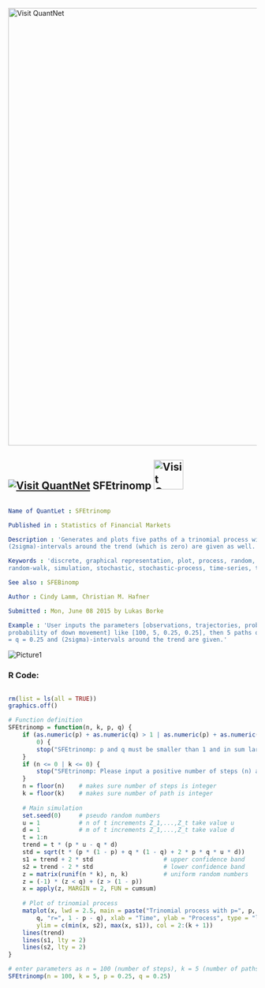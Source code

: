 
[<img src="https://github.com/QuantLet/Styleguide-and-FAQ/blob/master/pictures/banner.png" width="888" alt="Visit QuantNet">](http://quantlet.de/)

## [<img src="https://github.com/QuantLet/Styleguide-and-FAQ/blob/master/pictures/qloqo.png" alt="Visit QuantNet">](http://quantlet.de/) **SFEtrinomp** [<img src="https://github.com/QuantLet/Styleguide-and-FAQ/blob/master/pictures/QN2.png" width="60" alt="Visit QuantNet 2.0">](http://quantlet.de/)

```yaml

Name of QuantLet : SFEtrinomp

Published in : Statistics of Financial Markets

Description : 'Generates and plots five paths of a trinomial process with p = q = 0.25.
(2sigma)-intervals around the trend (which is zero) are given as well.'

Keywords : 'discrete, graphical representation, plot, process, random, random-number-generation,
random-walk, simulation, stochastic, stochastic-process, time-series, trinomial'

See also : SFEBinomp

Author : Cindy Lamm, Christian M. Hafner

Submitted : Mon, June 08 2015 by Lukas Borke

Example : 'User inputs the parameters [observations, trajectories, probability of up movement,
probability of down movement] like [100, 5, 0.25, 0.25], then 5 paths of a trinomial process with p
= q = 0.25 and (2sigma)-intervals around the trend are given.'

```

![Picture1](SFEtrinomp-1.png)


### R Code:
```r

rm(list = ls(all = TRUE))
graphics.off()

# Function definition
SFEtrinomp = function(n, k, p, q) {
    if (as.numeric(p) + as.numeric(q) > 1 | as.numeric(p) + as.numeric(q) < 
        0) {
        stop("SFEtrinomp: p and q must be smaller than 1 and in sum larger 0 but smaller 1!")
    }
    if (n <= 0 | k <= 0) {
        stop("SFEtrinomp: Please input a positive number of steps (n) and number of trajectories (k)!")
    }
    n = floor(n)    # makes sure number of steps is integer
    k = floor(k)    # makes sure number of path	is integer
    
    # Main simulation
    set.seed(0)     # pseudo random numbers
    u = 1           # n of t increments Z_1,...,Z_t take value u
    d = 1           # m of t increments Z_1,...,Z_t take value d
    t = 1:n
    trend = t * (p * u - q * d)
    std = sqrt(t * (p * (1 - p) + q * (1 - q) + 2 * p * q * u * d))
    s1 = trend + 2 * std                    # upper confidence band
    s2 = trend - 2 * std                    # lower confidence band
    z = matrix(runif(n * k), n, k)          # uniform random numbers
    z = (-1) * (z < q) + (z > (1 - p))
    x = apply(z, MARGIN = 2, FUN = cumsum)
    
    # Plot of trinomial process
    matplot(x, lwd = 2.5, main = paste("Trinomial process with p=", p, "q=", 
        q, "r=", 1 - p - q), xlab = "Time", ylab = "Process", type = "l", lty = 1, 
        ylim = c(min(x, s2), max(x, s1)), col = 2:(k + 1))
    lines(trend)
    lines(s1, lty = 2)
    lines(s2, lty = 2)
}

# enter parameters as n = 100 (number of steps), k = 5 (number of paths), p = 0.25 (probability of up movement), q = 0.25 (probability of down movement)
SFEtrinomp(n = 100, k = 5, p = 0.25, q = 0.25) 

```
